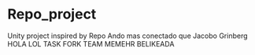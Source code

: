 # Repo_project
Unity project inspired by Repo
Ando mas conectado que Jacobo Grinberg
HOLA LOL TASK FORK TEAM MEMEHR BELIKEADA
